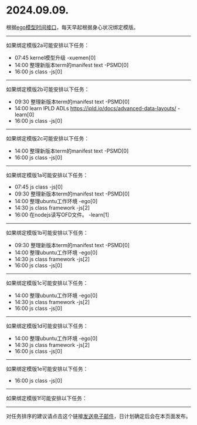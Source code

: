 # 2024.09.09.

根据[ego模型时间接口](https://gitee.com/hyg/blog/blob/master/timeflow.md)，每天早起根据身心状况绑定模版。

---
如果绑定模版2a可能安排以下任务：

- 07:45	kernel模型升级 -xuemen[0]
- 14:00	整理新版本term的manifest text -PSMD[0]
- 16:00	js class -js[0]

---
如果绑定模版2b可能安排以下任务：

- 09:30	整理新版本term的manifest text -PSMD[0]
- 14:00	learn IPLD ADLs https://ipld.io/docs/advanced-data-layouts/ -learn[0]
- 16:00	js class -js[0]

---
如果绑定模版2c可能安排以下任务：

- 14:00	整理新版本term的manifest text -PSMD[0]
- 16:00	js class -js[0]

---
如果绑定模版1a可能安排以下任务：

- 07:45	js class -js[0]
- 09:30	整理新版本term的manifest text -PSMD[0]
- 14:00	整理ubuntu工作环境 -ego[0]
- 14:30	js class framework -js[2]
- 16:00	在nodejs读写OFD文件。 -learn[1]

---
如果绑定模版1b可能安排以下任务：

- 09:30	整理新版本term的manifest text -PSMD[0]
- 14:00	整理ubuntu工作环境 -ego[0]
- 14:30	js class framework -js[2]
- 16:00	js class -js[0]

---
如果绑定模版1c可能安排以下任务：

- 14:00	整理ubuntu工作环境 -ego[0]
- 14:30	js class framework -js[2]
- 16:00	js class -js[0]

---
如果绑定模版1d可能安排以下任务：

- 14:00	整理ubuntu工作环境 -ego[0]
- 14:30	js class framework -js[2]
- 16:00	js class -js[0]

---
如果绑定模版1e可能安排以下任务：

- 16:00	js class -js[0]

---
如果绑定模版1f可能安排以下任务：


---
对任务排序的建议请点击这个链接<a href="mailto:huangyg@mars22.com?subject=关于2024.09.09.任务排序的建议&body=date: 2024.09.09.%0D%0Afile: ../../blog/release/time/d.20240909.md%0D%0A---请勿修改邮件主题及以上内容---%0D%0A">发送电子邮件</a>，日计划确定后会在本页面发布。